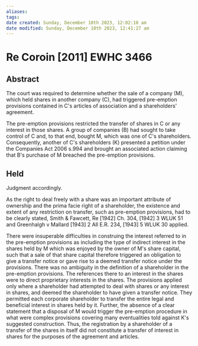 ```yaml
---
aliases: 
tags: 
date created: Sunday, December 10th 2023, 12:02:18 am
date modified: Sunday, December 10th 2023, 12:41:27 am
---
```


# Re Coroin [2011] EWHC 3466

## Abstract

The court was required to determine whether the sale of a company (M), which held shares in another company (C), had triggered pre-emption provisions contained in C's articles of association and a shareholders' agreement.

The pre-emption provisions restricted the transfer of shares in C or any interest in those shares. A group of companies (B) had sought to take control of C and, to that end, bought M, which was one of C's shareholders. Consequently, another of C's shareholders (K) presented a petition under the Companies Act 2006 s.994 and brought an associated action claiming that B's purchase of M breached the pre-emption provisions.

## Held

Judgment accordingly.

As the right to deal freely with a share was an important attribute of ownership and the prima facie right of a shareholder, the existence and extent of any restriction on transfer, such as pre-emption provisions, had to be clearly stated, Smith & Fawcett, Re [1942] Ch. 304, [1942] 3 WLUK 51 and Greenhalgh v Mallard [1943] 2 All E.R. 234, [1943] 5 WLUK 30 applied.

There were insuperable difficulties in construing the interest referred to in the pre-emption provisions as including the type of indirect interest in the shares held by M which was enjoyed by the owner of M's share capital, such that a sale of that share capital therefore triggered an obligation to give a transfer notice or gave rise to a deemed transfer notice under the provisions. There was no ambiguity in the definition of a shareholder in the pre-emption provisions. The references there to an interest in the shares were to direct proprietary interests in the shares. The provisions applied only where a shareholder had attempted to deal with shares or any interest in shares, and deemed the shareholder to have given a transfer notice. They permitted each corporate shareholder to transfer the entire legal and beneficial interest in shares held by it. Further, the absence of a clear statement that a disposal of M would trigger the pre-emption procedure in what were complex provisions covering many eventualities told against K's suggested construction. Thus, the registration by a shareholder of a transfer of the shares in itself did not constitute a transfer of interest in shares for the purposes of the agreement and articles.
